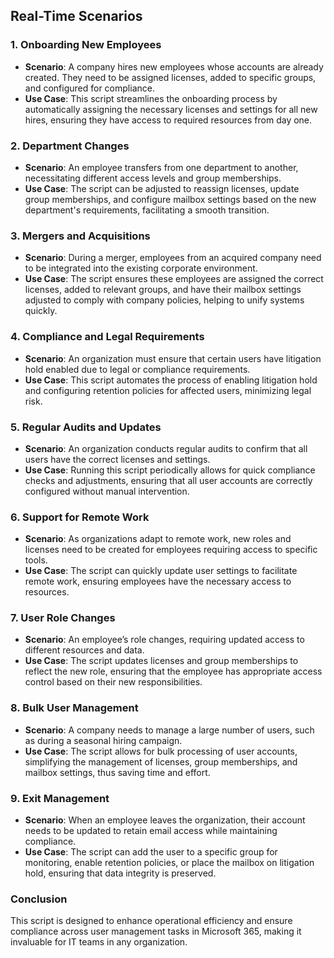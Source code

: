 ## Real-Time Scenarios

### 1. Onboarding New Employees
- **Scenario**: A company hires new employees whose accounts are already created. They need to be assigned licenses, added to specific groups, and configured for compliance.
- **Use Case**: This script streamlines the onboarding process by automatically assigning the necessary licenses and settings for all new hires, ensuring they have access to required resources from day one.

### 2. Department Changes
- **Scenario**: An employee transfers from one department to another, necessitating different access levels and group memberships.
- **Use Case**: The script can be adjusted to reassign licenses, update group memberships, and configure mailbox settings based on the new department's requirements, facilitating a smooth transition.

### 3. Mergers and Acquisitions
- **Scenario**: During a merger, employees from an acquired company need to be integrated into the existing corporate environment.
- **Use Case**: The script ensures these employees are assigned the correct licenses, added to relevant groups, and have their mailbox settings adjusted to comply with company policies, helping to unify systems quickly.

### 4. Compliance and Legal Requirements
- **Scenario**: An organization must ensure that certain users have litigation hold enabled due to legal or compliance requirements.
- **Use Case**: This script automates the process of enabling litigation hold and configuring retention policies for affected users, minimizing legal risk.

### 5. Regular Audits and Updates
- **Scenario**: An organization conducts regular audits to confirm that all users have the correct licenses and settings.
- **Use Case**: Running this script periodically allows for quick compliance checks and adjustments, ensuring that all user accounts are correctly configured without manual intervention.

### 6. Support for Remote Work
- **Scenario**: As organizations adapt to remote work, new roles and licenses need to be created for employees requiring access to specific tools.
- **Use Case**: The script can quickly update user settings to facilitate remote work, ensuring employees have the necessary access to resources.

### 7. User Role Changes
- **Scenario**: An employee’s role changes, requiring updated access to different resources and data.
- **Use Case**: The script updates licenses and group memberships to reflect the new role, ensuring that the employee has appropriate access control based on their new responsibilities.

### 8. Bulk User Management
- **Scenario**: A company needs to manage a large number of users, such as during a seasonal hiring campaign.
- **Use Case**: The script allows for bulk processing of user accounts, simplifying the management of licenses, group memberships, and mailbox settings, thus saving time and effort.

### 9. Exit Management
- **Scenario**: When an employee leaves the organization, their account needs to be updated to retain email access while maintaining compliance.
- **Use Case**: The script can add the user to a specific group for monitoring, enable retention policies, or place the mailbox on litigation hold, ensuring that data integrity is preserved.

### Conclusion
This script is designed to enhance operational efficiency and ensure compliance across user management tasks in Microsoft 365, making it invaluable for IT teams in any organization.
